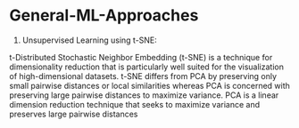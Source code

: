 # General-ML-Approaches
1. Unsupervised Learning using t-SNE:

t-Distributed Stochastic Neighbor Embedding (t-SNE) is a technique for dimensionality reduction that is particularly well suited for the   visualization of high-dimensional datasets. 
t-SNE differs from PCA by preserving only small pairwise distances or local similarities whereas PCA is concerned with preserving large pairwise distances to maximize variance.
PCA is a linear dimension reduction technique that seeks to maximize variance and preserves large pairwise distances
